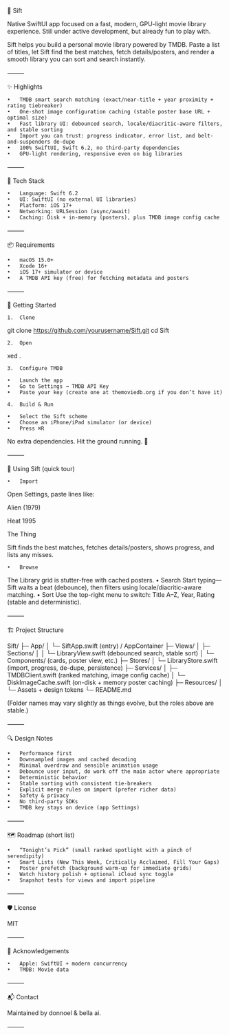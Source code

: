 🧭 Sift

Native SwiftUI app focused on a fast, modern, GPU-light movie library experience.
Still under active development, but already fun to play with.

Sift helps you build a personal movie library powered by TMDB. Paste a list of titles, let Sift find the best matches, fetch details/posters, and render a smooth library you can sort and search instantly.

⸻

✨ Highlights

	•	TMDB smart search matching (exact/near-title + year proximity + rating tiebreaker)
	•	One-shot image configuration caching (stable poster base URL + optimal size)
	•	Fast library UI: debounced search, locale/diacritic-aware filters, and stable sorting
	•	Import you can trust: progress indicator, error list, and belt-and-suspenders de-dupe
	•	100% SwiftUI, Swift 6.2, no third-party dependencies
	•	GPU-light rendering, responsive even on big libraries

⸻

🧰 Tech Stack

	•	Language: Swift 6.2
	•	UI: SwiftUI (no external UI libraries)
	•	Platform: iOS 17+
	•	Networking: URLSession (async/await)
	•	Caching: Disk + in-memory (posters), plus TMDB image config cache

⸻

📦 Requirements

	•	macOS 15.0+
	•	Xcode 16+
	•	iOS 17+ simulator or device
	•	A TMDB API key (free) for fetching metadata and posters

⸻

🚀 Getting Started

	1.	Clone

git clone https://github.com/yourusername/Sift.git
cd Sift

	2.	Open

xed .

	3.	Configure TMDB

	•	Launch the app
	•	Go to Settings → TMDB API Key
	•	Paste your key (create one at themoviedb.org if you don’t have it)

	4.	Build & Run

	•	Select the Sift scheme
	•	Choose an iPhone/iPad simulator (or device)
	•	Press ⌘R

No extra dependencies. Hit the ground running. 🏁

⸻

🧪 Using Sift (quick tour)

	•	Import
Open Settings, paste lines like:

Alien (1979)

Heat 1995

The Thing

Sift finds the best matches, fetches details/posters, shows progress, and lists any misses.

	•	Browse
The Library grid is stutter-free with cached posters.
	•	Search
Start typing—Sift waits a beat (debounce), then filters using locale/diacritic-aware matching.
	•	Sort
Use the top-right menu to switch: Title A–Z, Year, Rating (stable and deterministic).

⸻

🏗 Project Structure

Sift/
 ├─ App/
 │   └─ SiftApp.swift (entry) / AppContainer
 ├─ Views/
 │   ├─ Sections/
 │   │   └─ LibraryView.swift (debounced search, stable sort)
 │   └─ Components/ (cards, poster view, etc.)
 ├─ Stores/
 │   └─ LibraryStore.swift (import, progress, de-dupe, persistence)
 ├─ Services/
 │   ├─ TMDBClient.swift (ranked matching, image config cache)
 │   └─ DiskImageCache.swift (on-disk + memory poster caching)
 ├─ Resources/
 │   └─ Assets + design tokens
 └─ README.md

(Folder names may vary slightly as things evolve, but the roles above are stable.)

⸻

🔍 Design Notes

	•	Performance first
	•	Downsampled images and cached decoding
	•	Minimal overdraw and sensible animation usage
	•	Debounce user input, do work off the main actor where appropriate
	•	Deterministic behavior
	•	Stable sorting with consistent tie-breakers
	•	Explicit merge rules on import (prefer richer data)
	•	Safety & privacy
	•	No third-party SDKs
	•	TMDB key stays on device (app Settings)

⸻

🗺 Roadmap (short list)

	•	“Tonight’s Pick” (small ranked spotlight with a pinch of serendipity)
	•	Smart Lists (New This Week, Critically Acclaimed, Fill Your Gaps)
	•	Poster prefetch (background warm-up for immediate grids)
	•	Watch history polish + optional iCloud sync toggle
	•	Snapshot tests for views and import pipeline

⸻

🛡 License

MIT

⸻

🙌 Acknowledgements

	•	Apple: SwiftUI + modern concurrency
	•	TMDB: Movie data

⸻

📬 Contact

Maintained by donnoel & bella ai.

⸻

